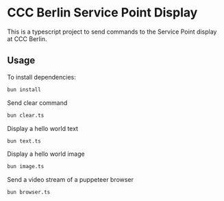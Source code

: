# CCC Berlin Service Point Display

This is a typescript project to send commands to the Service Point display at CCC Berlin.

## Usage

To install dependencies:

```bash
bun install
```

Send clear command

```bash
bun clear.ts
```

Display a hello world text

```bash
bun text.ts
```

Display a hello world image

```bash
bun image.ts
```

Send a video stream of a puppeteer browser

```bash
bun browser.ts
```
